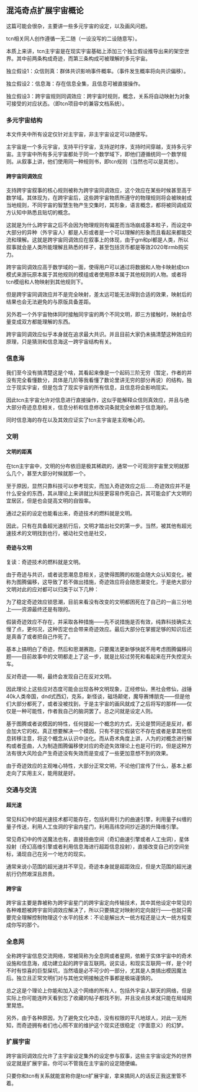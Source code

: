 ## 混沌奇点扩展宇宙概论

这篇可能会很杂，主要讲一些多元宇宙的设定，以及画风问题。

tcn相关同人创作遵循一无二随（一设没写的二设随意写）。

本质上来讲，tcn主宇宙是在现实宇宙基础上添加三个独立假设推导出来的架空世界。其中前两条构成奇迹，而第三条构成可被理解的多元宇宙。

独立假设1：众信则真：群体共识影响事件概率。（事件发生概率将向共识偏移）。

独立假设2：信息海：存在信息全集，且信息可被直接操作。

独立假设3：跨宇宙规则同调效应：跨宇宙时规则，概念，关系将自动映射为对象可接受的对应状态。（即tcn项目中的兼容文档系统）。

### 多元宇宙结构

本文件夹中所有设定仅针对主宇宙，非主宇宙设定可以随便写。

主宇宙是一个多元宇宙，支持平行宇宙，支持逆时序，支持时间穿越，支持多元宇宙。主宇宙中所有多元宇宙都处于同一个数学域下，即他们遵循统同一个数学规则。从叙事上讲，他们使用同一种规则书，即tcn规则（当然也可以是其他）。

#### 跨宇宙同调效应

支持跨宇宙叙事的核心规则被称为跨宇宙同调效应，这个效应在某些时候甚至高于数学域。其体现为，在跨宇宙后，这些跨宇宙物质所遵守的物理规则将会被映射成当地规则，不同宇宙的智慧生物产生交集时，其形象，语言概念，都将被同调成双方认知中熟悉且贴切的概念。

这就是为什么跨宇宙之后不会因为物理规则有偏差而当场崩成基本粒子，而设定中大部分的异种（外宇宙人）都是人形或者是一个可以理解的形象而且看起来都能交流和理解。这就是跨宇宙同调效应在叙事上的体现，由于gm和pl都是人类，所以叙事就会是人类所能理解且熟悉的样子，甚至包括货币都是等效2020年rmb购买力。

跨宇宙同调效应高于数学域的一面，使得用户可以通过将数据和人物卡映射成tcn模式来游玩原本属于其他规则的模组或者使用原本属于其他规则的人物。或者将tcn模组和人物映射到其他规则下。

但是跨宇宙同调效应并不是完全映射，差太远可能无法得到合适的效果，映射后的结果也会无法避免的与原版具备差距。

另外若一个外宇宙物体同时接触同宇宙的两个不同文明，即三方接触时，映射会尽量变成双方都能理解的东西。

跨宇宙同调效应似乎本身就在追求最大共识。并且目前大家仍未搞清楚这种效应的原理，只是猜测和信息海这一跨宇宙结构有关。

### 信息海

我们至今没有搞清楚这是个啥，其看起来像是一个起码三阶无穷（暂定，作者的并没有完全看懂数分，具体是几阶等我看懂了数论里讲无穷的部分再说）的结构，独立于现实宇宙，但是包含了现实宇宙的所有信息，且信息将会影响现实。

因此tcn主宇宙允许对信息进行直接操作，这似乎能解释众信则真效应，并且与绝大部分奇迹息息相关，信息分析和信息修改词条就完全依赖于信息海的。

同时信息海的存在以及其效应证实了tcn主宇宙是主观唯心的。

### 文明

#### 文明的距离

在tcn主宇宙中，文明的分布依旧是极其稀疏的，通常一个可观测宇宙里文明就那么几个，甚至大部分时候就那一个。

至于原因，显然只靠科技可以参考现实，而加入奇迹效应之后……奇迹效应并不是什么安全的东西，其从理论上来讲就比科技更容易作死自己，其可能会扩大文明的宜居区，但是也会提高文明的自毁率。

通过之前的设定也能看出来，奇迹技术的燃料就是文明。

因此，只有在具备超光速航行后，文明才踏出社交的第一步。当然，被其他有超光速技术的文明找到也行，被动社交也是社交，

#### 奇迹与文明

复读：奇迹技术的燃料就是文明。

由于奇迹与共识，或者说思潮息息相关，这使得图腾的权能会随大众认知变化，被称为图腾偏移，这导致了若不做出措施，奇迹效应将会随思潮变化，于是绝大部分文明对此的应对都可以归类于以下几种：

为了稳定奇迹效应锁思潮，目前来看没有改变的文明都困死在了自己的一亩三分地上——资源最终还是有限的。

假装奇迹效应不存在，并采取各种措施——先不说措施是否有效，纯靠科技确实太慢了点，更何况，这种否定也会带来奇迹效应。最后大部分在掌握足够的知识后还是真香了或者把自己作死了。

基本上搞明白了奇迹，然后和思潮赛跑，只要魔法更新够快就不用考虑图腾偏移问题——目前故事中的文明都走上了这一步，就是比较过劳死和看起来在开失控泥头车。

反对奇迹——啊，最终会发现自己在反对文明。

因此理论上这些应对态度可能会出现各种文明现象，正经修仙，黑社会修仙，战锤40k人类帝国，dnd式西幻，克系，新怪谈，磁场颠佬，魔导赛博朋克——但是他们大部分都死了，或者没被找到，于是主宇宙的画风就成了之后将写的那样——仅仅是一种可能性，作者我自己的脑洞罢了。总之问就是设定人则。

基于图腾或者说模因的特性，任何提起一个概念的方式，无论是赞同还是反对，都会加大它的权。真正想要解决一个模因，只有不提它假装它不存在或者是拿其他信息转移注意，将这个概念从认识中淡化。而从奇术角度上讲，人为的对概念进行解构或者歪曲，人为制造图腾偏移使对应的奇迹失效理论上也是可行的，但是这种方法有很大风险会产生奇迹没有失效而是变成了一些更加意想不到的效果。

由于奇迹效应的主观唯心特性，大部分正常文明，不论他们宣传了什么，基本上都走向了实用主义，能用就是好。

### 交通与交流

#### 超光速
常见科幻中的超光速技术都可能存在，包括利用引力的曲速引擎，利用量子纠缠的量子传送，利用人工虫洞的宇宙内星门，利用高纬空间抄近道的升降维引擎。

常见奇幻中的传送魔法也有，直接扭曲空间（奇幻曲速引擎或者人工虫洞），星体投射（奇幻高维引擎或者利用信息海进行超距信息投射），直接改变自己的空间坐标，涌现自己在另一个地方的现实。

通常来说小范围的超光速并不罕见，奇迹本身就是超距效应，但是大范围的超光速航行仍然艰深且昂贵。

#### 跨宇宙

跨宇宙主要是靠被称为跨宇宙星门的跨宇宙定向传输技术，其中其他设定中常见的各种难题被跨宇宙同调效应解决了，所以只要搞定对映射的定向就行——也就只需要完全理解控制物理这个水平的技术：不论是解出大一统方程还是让大一统方程变成你写的那个。

### 全息网

全称跨宇宙信息交流网络，常被简称为全息网或者星网，依赖于实体宇宙中的奇术设施和信息海，成功建立起的跨宇宙互联网。说实话，和现实互联网一样，是个时不时有惊喜的巨型屎坑，当然墙是必不可少的一部分，尤其是人类搞出模因魔法后。独立且正常文明们对与其他文明接触这件事都是极端谨慎的。

总之这是个理论上你能和加入这个网络的所有人，包括外宇宙人聊天的网络，但是实际上你可能连昨天看到忘了收藏的帖子都找不到，并且没点技术就只能在局域网里晃悠。

另外，由于各种原因，为了避免文化冲击，没有权限的平凡地球人，对此一无所知，而奇迹拥有者们也心照不宣的维护这个现实还很稳定（字面意义）的幻梦。

### 扩展宇宙

跨宇宙同调效应允许了主宇宙设定集外的设定参与叙事，这些主宇宙设定外的世界设定就是扩展宇宙。你可以不管我在主宇宙的设定随便编。

只要你和tcn有关系就能宣称你是tcn扩展宇宙，拿来搞同人的话反正我这里管不着。
